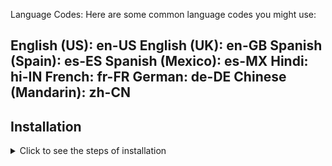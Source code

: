 Language Codes:
Here are some common language codes you might use:

English (US): en-US
English (UK): en-GB
Spanish (Spain): es-ES
Spanish (Mexico): es-MX
Hindi: hi-IN
French: fr-FR
German: de-DE
Chinese (Mandarin): zh-CN
---
## Installation
<details><summary>Click to see the steps of installation</summary>
  
### 1. Clone the Repository

```bash
git clone https://github.com/epsit03/google.git](https://github.com/epsit03/Audio-detection-and-translation.git
```

### 2. Create a Virtual Environment

To keep dependencies isolated, create a virtual environment.
```
python3 -m venv venv
```

### 3. Activate the Virtual Environment

<b>On Linux/Mac:</b>
```
source venv/bin/activate
```
<b>On Windows:</b>
```
 .\venv\Scripts\activate
```
